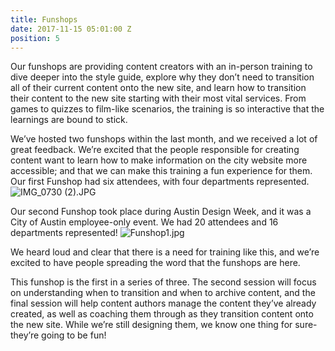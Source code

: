 ```yaml
---
title: Funshops
date: 2017-11-15 05:01:00 Z
position: 5
---
```


Our funshops are providing content creators with an in-person training to dive deeper into the style guide, explore why they don’t need to transition all of their current content onto the new site, and learn how to transition their content to the new site starting with their most vital services. From games to quizzes to film-like scenarios, the training is so interactive that the learnings are bound to stick. 

We’ve hosted two funshops within the last month, and we received a lot of great feedback. We’re excited that the people responsible for creating content want to learn how to make information on the city website more accessible; and that we can make this training a fun experience for them. Our first Funshop had six attendees, with four departments represented. 
![IMG_0730 (2).JPG](/uploads/IMG_0730%20(2).JPG)

Our second Funshop took place during Austin Design Week, and it was a City of Austin employee-only event. We had 20 attendees and 16 departments represented! 
![Funshop1.jpg](/uploads/Funshop1.jpg)

We heard loud and clear that there is a need for training like this, and we’re excited to have people spreading the word that the funshops are here.

This funshop is the first in a series of three. The second session will focus on understanding when to transition and when to archive content, and the final session will help content authors manage the content they’ve already created, as well as coaching them through as they transition content onto the new site. While we’re still designing them, we know one thing for sure- they’re going to be fun!